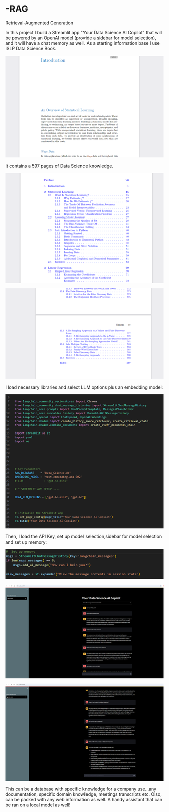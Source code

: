 # -RAG
Retrieval-Augmented Generation


In this project I build a Streamlit app "Your Data Science AI Copilot" that will be powered by an OpenAI model (provide a sidebar for model selection), and it will have a chat memory as well.
As a starting information base I use  ISLP Data Science Book.


![image alt](https://github.com/boprosv/-RAG/blob/main/Screenshot%202025-01-01%20130042.png?raw=true)


It contains a 597 pages of Data Science knowledge.

![image alt](https://github.com/boprosv/-RAG/blob/main/Screenshot%202025-01-01%20125957.png?raw=true)

![image alt](https://github.com/boprosv/-RAG/blob/main/Screenshot%202025-01-01%20130018.png?raw=true)


I load necessary libraries and select LLM options plus an embedding model:


![image alt](https://github.com/boprosv/-RAG/blob/main/Screenshot%202025-01-01%20122246.png?raw=true)

Then, I load the API Key, set up model selection,sidebar for model selection and set up memory:

![image alt](https://github.com/boprosv/-RAG/blob/main/Screenshot%202025-01-09%20160441.png?raw=true)


![image alt](https://github.com/boprosv/-RAG/blob/main/Screenshot%202025-01-01%20122216.png?raw=true)

![image alt](https://github.com/boprosv/-RAG/blob/main/Screenshot%202025-01-01%20124524.png?raw=true)

This can be a database with specific knowledge for a company use...any documentation, specific domain knowledge, meetings transcripts etc. Olso, can be packed with any web information as well. A handy assistant that can be ran on a local model as well!
